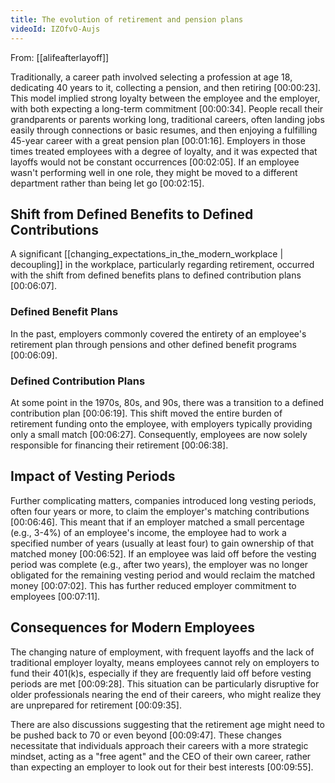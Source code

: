```yaml
---
title: The evolution of retirement and pension plans
videoId: IZOfvO-Aujs
---
```


From: [[alifeafterlayoff]] <br/> 

Traditionally, a career path involved selecting a profession at age 18, dedicating 40 years to it, collecting a pension, and then retiring <a class="yt-timestamp" data-t="00:00:23">[00:00:23]</a>. This model implied strong loyalty between the employee and the employer, with both expecting a long-term commitment <a class="yt-timestamp" data-t="00:00:34">[00:00:34]</a>. People recall their grandparents or parents working long, traditional careers, often landing jobs easily through connections or basic resumes, and then enjoying a fulfilling 45-year career with a great pension plan <a class="yt-timestamp" data-t="00:01:16">[00:01:16]</a>. Employers in those times treated employees with a degree of loyalty, and it was expected that layoffs would not be constant occurrences <a class="yt-timestamp" data-t="00:02:05">[00:02:05]</a>. If an employee wasn't performing well in one role, they might be moved to a different department rather than being let go <a class="yt-timestamp" data-t="00:02:15">[00:02:15]</a>.

## Shift from Defined Benefits to Defined Contributions

A significant [[changing_expectations_in_the_modern_workplace | decoupling]] in the workplace, particularly regarding retirement, occurred with the shift from defined benefits plans to defined contribution plans <a class="yt-timestamp" data-t="00:06:07">[00:06:07]</a>.

### Defined Benefit Plans
In the past, employers commonly covered the entirety of an employee's retirement plan through pensions and other defined benefit programs <a class="yt-timestamp" data-t="00:06:09">[00:06:09]</a>.

### Defined Contribution Plans
At some point in the 1970s, 80s, and 90s, there was a transition to a defined contribution plan <a class="yt-timestamp" data-t="00:06:19">[00:06:19]</a>. This shift moved the entire burden of retirement funding onto the employee, with employers typically providing only a small match <a class="yt-timestamp" data-t="00:06:27">[00:06:27]</a>. Consequently, employees are now solely responsible for financing their retirement <a class="yt-timestamp" data-t="00:06:38">[00:06:38]</a>.

## Impact of Vesting Periods
Further complicating matters, companies introduced long vesting periods, often four years or more, to claim the employer's matching contributions <a class="yt-timestamp" data-t="00:06:46">[00:06:46]</a>. This meant that if an employer matched a small percentage (e.g., 3-4%) of an employee's income, the employee had to work a specified number of years (usually at least four) to gain ownership of that matched money <a class="yt-timestamp" data-t="00:06:52">[00:06:52]</a>. If an employee was laid off before the vesting period was complete (e.g., after two years), the employer was no longer obligated for the remaining vesting period and would reclaim the matched money <a class="yt-timestamp" data-t="00:07:02">[00:07:02]</a>. This has further reduced employer commitment to employees <a class="yt-timestamp" data-t="00:07:11">[00:07:11]</a>.

## Consequences for Modern Employees
The changing nature of employment, with frequent layoffs and the lack of traditional employer loyalty, means employees cannot rely on employers to fund their 401(k)s, especially if they are frequently laid off before vesting periods are met <a class="yt-timestamp" data-t="00:09:28">[00:09:28]</a>. This situation can be particularly disruptive for older professionals nearing the end of their careers, who might realize they are unprepared for retirement <a class="yt-timestamp" data-t="00:09:35">[00:09:35]</a>.

There are also discussions suggesting that the retirement age might need to be pushed back to 70 or even beyond <a class="yt-timestamp" data-t="00:09:47">[00:09:47]</a>. These changes necessitate that individuals approach their careers with a more strategic mindset, acting as a "free agent" and the CEO of their own career, rather than expecting an employer to look out for their best interests <a class="yt-timestamp" data-t="00:09:55">[00:09:55]</a>.